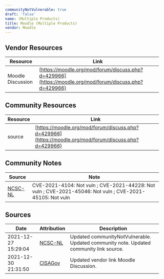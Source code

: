 ```yaml
---
communityNotVulnerable: true
draft: 'false'
name: (Multiple Products)
title: Moodle (Multiple Products)
vendor: Moodle
---
```


## Vendor Resources
| Resource | Link |
| --- | --- |
| Moodle Discussion | [https://moodle.org/mod/forum/discuss.php?d=429966](https://moodle.org/mod/forum/discuss.php?d=429966) |

## Community Resources
| Resource | Link |
| --- | --- |
| source | [https://moodle.org/mod/forum/discuss.php?d=429966](https://moodle.org/mod/forum/discuss.php?d=429966) |

## Community Notes
| Source | Note |
| --- | --- |
| [NCSC-NL](https://github.com/NCSC-NL/log4shell/blob/main/software/README.md) | CVE-2021-4104: Not vuln ; CVE-2021-44228: Not vuln ; CVE-2021-45046: Not vuln ; CVE-2021-45105: Not vuln </ul> |

## Sources
| Date | Attribution | Description |
| --- | --- | --- |
| 2021-12-27 15:29:04 | [NCSC-NL](https://github.com/NCSC-NL/log4shell/blob/main/software/README.md) | Updated communityNotVulnerable. Updated community note. Updated community link source.  |
| 2021-12-30 21:31:50 | [CISAGov](https://raw.githubusercontent.com/cisagov/log4j-affected-db/develop/README.md) | Updated vendor link Moodle Discussion.  |
